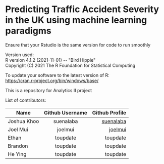 # Predicting Traffic Accident Severity in the UK using machine learning paradigms

Ensure that your Rstudio is the same version for code to run smoothly <br>

Version used: <br>
R version 4.1.2 (2021-11-01) -- "Bird Hippie" <br>
Copyright (C) 2021 The R Foundation for Statistical Computing <br>

To update your software to the latest version of R: <br>
https://cran.r-project.org/bin/windows/base/ <br>

This is a repository for Analytics II project <br>

List of contributors: <br>

| Name      | Github Username         | Github Profile  |
| ------------- |:-------------:| -----:|
| Joshua Khoo     | suenalaba | [suenalaba](https://github.com/suenalaba) |
| Joel Mui     | joelmui | [joelmui](https://github.com/joelmui) |
| Ethan     | toupdate | toupdate |
| Brandon    | toupdate | toupdate |
| He Ying     | toupdate | toupdate |


